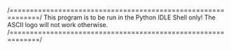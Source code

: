 /=============================================================/
This program is to be run in the Python IDLE Shell only!
The ASCII logo will not work otherwise.
/=============================================================/
